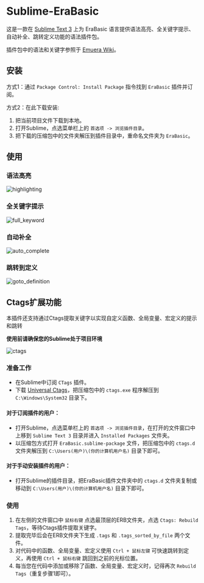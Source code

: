 # Sublime-EraBasic
这是一款在 [Sublime Text 3](http://www.sublimetext.com/) 上为 EraBasic 语言提供语法高亮、全关键字提示、自动补全、跳转定义功能的语法插件包。

插件包中的语法和关键字参照于 [Emuera Wiki](https://osdn.net/projects/emuera/wiki/FrontPage)。

## 安装
方式1：通过 `Package Control: Install Package` 指令找到 `EraBasic` 插件并订阅。

方式2：在此下载安装:
1. 把当前项目文件下载到本地。
2. 打开Sublime，点选菜单栏上的 `首选项 -> 浏览插件目录`。
3. 把下载的压缩包中的文件夹解压到插件目录中，重命名文件夹为 `EraBasic`。

## 使用

### 语法高亮
![highlighting](https://z3.ax1x.com/2021/11/23/opIT56.png)


### 全关键字提示
![full_keyword](https://z3.ax1x.com/2021/11/23/opIHPK.gif)


### 自动补全
![auto_complete](https://z3.ax1x.com/2020/12/07/DxT4iQ.gif)


### 跳转到定义
![goto_definition](https://z3.ax1x.com/2021/11/23/opIq2D.gif)


## Ctags扩展功能
本插件还支持通过Ctags提取关键字以实现自定义函数、全局变量、宏定义的提示和跳转

**使用前请确保您的Sublime处于项目环境**

![ctags](https://z3.ax1x.com/2021/11/23/opIb8O.gif)


### 准备工作
- 在Sublime中订阅 `CTags` 插件。
- 下载 [Universal Ctags](https://github.com/universal-ctags/ctags)，把压缩包中的 `ctags.exe` 程序解压到 `C:\Windows\System32` 目录下。

#### 对于订阅插件的用户：
- 打开Sublime，点选菜单栏上的 `首选项 -> 浏览插件目录`，在打开的文件窗口中上移到 `Sublime Text 3` 目录并进入 `Installed Packages` 文件夹。
- 以压缩包方式打开 `EraBasic.sublime-package` 文件，把压缩包中的 `ctags.d` 文件夹解压到 `C:\Users(用户)\(你的计算机用户名)` 目录下即可。

#### 对于手动安装插件的用户：
- 打开Sublime的插件目录，把EraBasic插件文件夹中的 `ctags.d` 文件夹复制或移动到 `C:\Users(用户)\(你的计算机用户名)` 目录下即可。

### 使用
1. 在左侧的文件窗口中 `鼠标右键` 点选最顶层的ERB文件夹，点选 `Ctags: Rebuild Tags`，等待Ctags插件提取关键字。
2. 提取完毕后会在ERB文件夹下生成 `.tags` 和 `.tags_sorted_by_file` 两个文件。
3. 对代码中的函数、全局变量、宏定义使用 `Ctrl + 鼠标左键` 可快速跳转到定义，再使用 `Ctrl + 鼠标右键` 跳回到之前的光标位置。
4. 每当您在代码中添加或移除了函数、全局变量、宏定义时，记得再次 `Rebuild Tags`（重复步骤1即可）。
